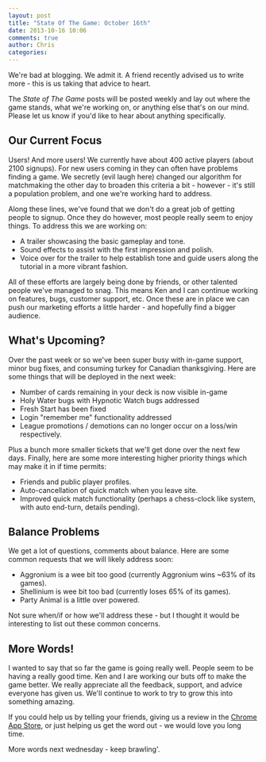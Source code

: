 ```yaml
---
layout: post
title: "State Of The Game: October 16th"
date: 2013-10-16 10:06
comments: true
author: Chris
categories: 
---
```


We're bad at blogging. We admit it. A friend recently advised us to write more - this is us taking that advice to heart. 

The <em>State of The Game</em> posts will be posted weekly and lay out where the game stands, what we're working on, or anything else that's on our mind. Please let us know if you'd like to hear about anything specifically.

<!-- more -->

## Our Current Focus

Users! And more users! We currently have about 400 active players (about 2100 signups). For new users coming in they can often have problems finding a game. We secretly (evil laugh here) changed our algorithm for matchmaking the other day to broaden this criteria a bit - however - it's still a population problem, and one we're working hard to address.

Along these lines, we've found that we don't do a great job of getting people to signup. Once they do however, most people really seem to enjoy things. To address this we are working on:

* A trailer showcasing the basic gameplay and tone.
* Sound effects to assist with the first impression and polish.
* Voice over for the trailer to help establish tone and guide users along the tutorial in a more vibrant fashion.

All of these efforts are largely being done by friends, or other talented people we've managed to snag. This means Ken and I can continue working on features, bugs, customer support, etc. Once these are in place we can push our marketing efforts a little harder - and hopefully find a bigger audience.

## What's Upcoming?

Over the past week or so we've been super busy with in-game support, minor bug fixes, and consuming turkey for Canadian thanksgiving. Here are some things that will be deployed in the next week:

* Number of cards remaining in your deck is now visible in-game
* Holy Water bugs with Hypnotic Watch bugs addressed
* Fresh Start has been fixed
* Login "remember me" functionality addressed
* League promotions / demotions can no longer occur on a loss/win respectively. 

Plus a bunch more smaller tickets that we'll get done over the next few days. Finally, here are some more interesting higher priority things which may make it in if time permits:

* Friends and public player profiles.
* Auto-cancellation of quick match when you leave site.
* Improved quick match functionality (perhaps a chess-clock like system, with auto end-turn, details pending).

## Balance Problems

We get a lot of questions, comments about balance. Here are some common requests that we will likely address soon:

* Aggronium is a wee bit too good (currently Aggronium wins ~63% of its games).
* Shellinium is wee bit too bad (currently loses 65% of its games).
* Party Animal is a little over powered.

Not sure when/if or how we'll address these - but I thought it would be interesting to list out these common concerns.

## More Words!

I wanted to say that so far the game is going really well. People seem to be having a really good time. Ken and I are working our buts off to make the game better. We really appreciate all the feedback, support, and advice everyone has given us. We'll continue to work to try to grow this into something amazing. 

If you could help us by telling your friends, giving us a review in the <a href="https://chrome.google.com/webstore/detail/atomic-brawl/jnpalbhkepkfjaobblnkadiccmffklpe?hl=en&gl=CA&authuser=0">Chrome App Store</a>, or just helping us get the word out - we would love you long time.

More words next wednesday - keep brawling'.